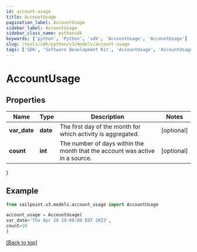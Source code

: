 ```yaml
---
id: account-usage
title: AccountUsage
pagination_label: AccountUsage
sidebar_label: AccountUsage
sidebar_class_name: pythonsdk
keywords: ['python', 'Python', 'sdk', 'AccountUsage', 'AccountUsage'] 
slug: /tools/sdk/python/v3/models/account-usage
tags: ['SDK', 'Software Development Kit', 'AccountUsage', 'AccountUsage']
---
```


# AccountUsage


## Properties

Name | Type | Description | Notes
------------ | ------------- | ------------- | -------------
**var_date** | **date** | The first day of the month for which activity is aggregated. | [optional] 
**count** | **int** | The number of days within the month that the account was active in a source. | [optional] 
}

## Example

```python
from sailpoint.v3.models.account_usage import AccountUsage

account_usage = AccountUsage(
var_date='Thu Apr 20 20:00:00 EDT 2023',
count=10
)

```
[[Back to top]](#) 

